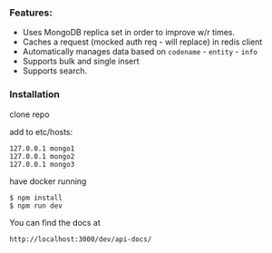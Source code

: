 ### Features:

* Uses MongoDB replica set in order to improve w/r times.
* Caches a request (mocked auth req - will replace) in redis client
* Automatically manages data based on `codename` - `entity` - `info`
* Supports bulk and single insert
* Supports search.

### Installation

clone repo

add to etc/hosts:

```
127.0.0.1 mongo1
127.0.0.1 mongo2
127.0.0.1 mongo3
```

have docker running

```
$ npm install
$ npm run dev
```

You can find the docs at
```
http://localhost:3000/dev/api-docs/
```
